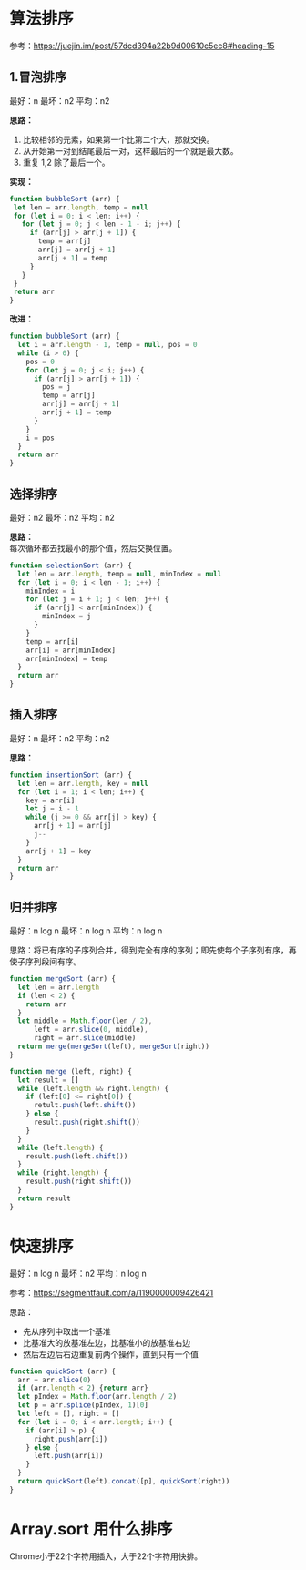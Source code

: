 # 算法排序
参考：https://juejin.im/post/57dcd394a22b9d00610c5ec8#heading-15

## 1.冒泡排序
最好：n  最坏：n2 平均：n2

**思路：**  
1. 比较相邻的元素，如果第一个比第二个大，那就交换。
2. 从开始第一对到结尾最后一对，这样最后的一个就是最大数。
3. 重复 1,2 除了最后一个。

**实现：**  
```js
function bubbleSort (arr) {
 let len = arr.length, temp = null
 for (let i = 0; i < len; i++) {
   for (let j = 0; j < len - 1 - i; j++) {
     if (arr[j] > arr[j + 1]) {
       temp = arr[j]
       arr[j] = arr[j + 1]
       arr[j + 1] = temp
     }
   }
 }
 return arr
}
```

**改进：**  
```js
function bubbleSort (arr) {
  let i = arr.length - 1, temp = null, pos = 0
  while (i > 0) {
    pos = 0
    for (let j = 0; j < i; j++) {
      if (arr[j] > arr[j + 1]) {
        pos = j
        temp = arr[j]
        arr[j] = arr[j + 1]
        arr[j + 1] = temp
      }
    }
    i = pos
  }
  return arr
}
```

## 选择排序
最好：n2  最坏：n2 平均：n2

**思路：**  
每次循环都去找最小的那个值，然后交换位置。

```js
function selectionSort (arr) {
  let len = arr.length, temp = null, minIndex = null
  for (let i = 0; i < len - 1; i++) {
    minIndex = i
    for (let j = i + 1; j < len; j++) {
      if (arr[j] < arr[minIndex]) {
        minIndex = j 
      }
    }
    temp = arr[i]
    arr[i] = arr[minIndex]
    arr[minIndex] = temp
  }
  return arr
}
```

## 插入排序
最好：n  最坏：n2 平均：n2

**思路：**  

```js
function insertionSort (arr) {
  let len = arr.length, key = null
  for (let i = 1; i < len; i++) {
    key = arr[i]
    let j = i - 1
    while (j >= 0 && arr[j] > key) {
      arr[j + 1] = arr[j]
      j--
    }
    arr[j + 1] = key
  }
  return arr
}
```


## 归并排序
最好：n log n  最坏：n log n 平均：n log n

思路：将已有序的子序列合并，得到完全有序的序列；即先使每个子序列有序，再使子序列段间有序。

```js
function mergeSort (arr) {
  let len = arr.length
  if (len < 2) {
    return arr
  }
  let middle = Math.floor(len / 2),
      left = arr.slice(0, middle),
      right = arr.slice(middle)
  return merge(mergeSort(left), mergeSort(right))
}

function merge (left, right) {
  let result = []
  while (left.length && right.length) {
    if (left[0] <= right[0]) {
      retult.push(left.shift())
    } else {
      result.push(right.shift())
    }
  }
  while (left.length) {
    result.push(left.shift())
  }
  while (right.length) {
    result.push(right.shift())
  }
  return result
}
```

# 快速排序
最好：n log n  最坏：n2 平均：n log n

参考：https://segmentfault.com/a/1190000009426421

思路：
- 先从序列中取出一个基准
- 比基准大的放基准左边，比基准小的放基准右边
- 然后左边后右边重复前两个操作，直到只有一个值

```js
function quickSort (arr) {
  arr = arr.slice(0)
  if (arr.length < 2) {return arr}
  let pIndex = Math.floor(arr.length / 2)
  let p = arr.splice(pIndex, 1)[0]
  let left = [], right = []
  for (let i = 0; i < arr.length; i++) {
    if (arr[i] > p) {
      right.push(arr[i])
    } else {
      left.push(arr[i])
    }
  }
  return quickSort(left).concat([p], quickSort(right))
}
```

# Array.sort 用什么排序
Chrome小于22个字符用插入，大于22个字符用快排。